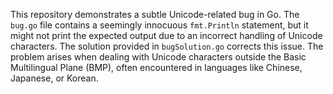 This repository demonstrates a subtle Unicode-related bug in Go.  The `bug.go` file contains a seemingly innocuous `fmt.Println` statement, but it might not print the expected output due to an incorrect handling of Unicode characters. The solution provided in `bugSolution.go` corrects this issue.  The problem arises when dealing with Unicode characters outside the Basic Multilingual Plane (BMP), often encountered in languages like Chinese, Japanese, or Korean.